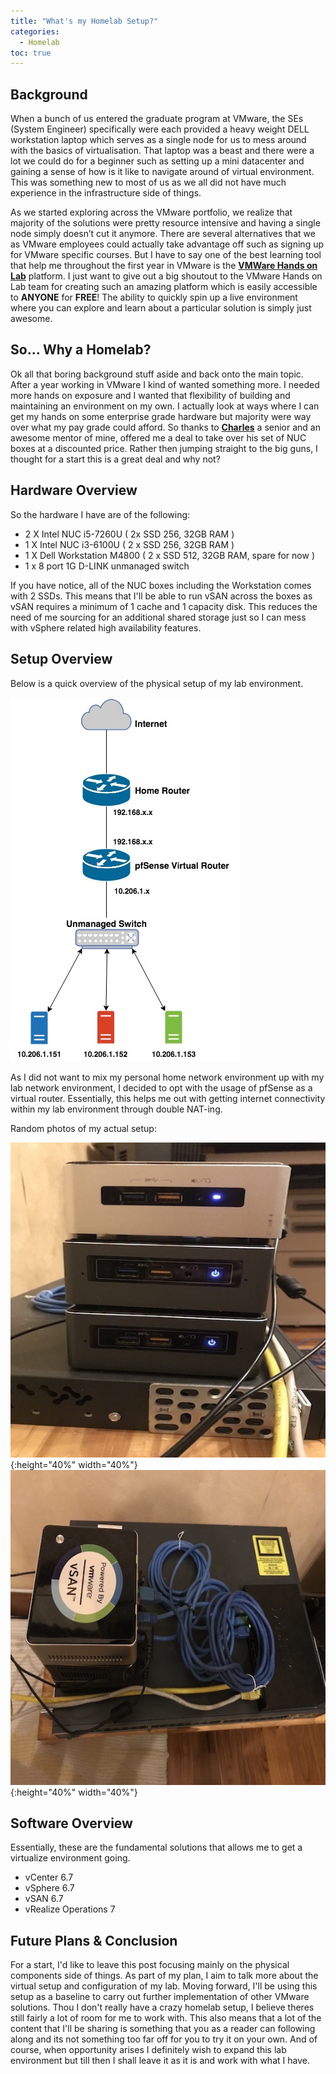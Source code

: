 ```yaml
---
title: "What's my Homelab Setup?"
categories: 
  - Homelab
toc: true
---
```


## Background
When a bunch of us entered the graduate program at VMware, the SEs (System Engineer) specifically were each provided a heavy weight DELL workstation laptop which serves as a single node for us to mess around with the basics of virtualisation. That laptop was a beast and there were a lot we could do for a beginner such as setting up a mini datacenter and gaining a sense of how is it like to navigate around of virtual environment. This was something new to most of us as we all did not have much experience in the infrastructure side of things.

As we started exploring across the VMware portfolio, we realize that majority of the solutions were pretty resource intensive and having a single node simply doesn’t cut it anymore. There are several alternatives that we as VMware employees could actually take advantage off such as signing up for VMware specific courses. But I have to say one of the best learning tool that help me throughout the first year in VMware is the  **[VMWare Hands on Lab](https://labs.hol.vmware.com)** platform. I just want to give out a big shoutout to the VMware Hands on Lab team for creating such an amazing platform which is easily accessible to **ANYONE** for **FREE**! The ability to quickly spin up a live environment where you can explore and learn about a particular solution is simply just awesome.

## So… Why a Homelab?
Ok all that boring background stuff aside and back onto the main topic. After a year working in VMware I kind of wanted something more. I needed more hands on exposure and I wanted that flexibility of building and maintaining an environment on my own. I actually look at ways where I can get my hands on some enterprise grade hardware but majority were way over what my pay grade could afford. So thanks to **[Charles](https://www.thinkcharles.net/ )** a senior and an awesome mentor of mine, offered me a deal to take over his set of NUC boxes at a discounted price. Rather then jumping straight to the big guns, I thought for a start this is a great deal and why not?

## Hardware Overview
So the hardware I have are of the following:
* 2 X Intel NUC i5-7260U ( 2x SSD 256, 32GB RAM )
* 1 X Intel NUC i3-6100U ( 2 x SSD 256, 32GB RAM )
* 1 X Dell Workstation M4800 ( 2 x SSD 512, 32GB RAM, spare for now )
* 1 x 8 port 1G D-LINK unmanaged switch

If you have notice, all of the NUC boxes including the Workstation comes with 2 SSDs. This means that I'll be able to run vSAN across the boxes as vSAN requires a minimum of 1 cache and 1 capacity disk. This reduces the need of me sourcing for an additional shared storage just so I can mess with vSphere related high availability features.

## Setup Overview
Below is a quick overview of the physical setup of my lab environment.

![Homelab Overview](/assets/images/homelab/Homelab.jpg "Homelab Overview")

As I did not want to mix my personal home network environment up with my lab network environment, I decided to opt with the usage of pfSense as a virtual router. Essentially, this helps me out with getting internet connectivity within my lab environment through double NAT-ing.

Random photos of my actual setup:

![Homelab Physical 1](/assets/images/homelab/PhysicalSetup1.JPG "Homelab Physical 1"){:height="40%" width="40%"}
![Homelab Physical 2](/assets/images/homelab/PhysicalSetup2.JPG "Homelab Physical 2"){:height="40%" width="40%"}

## Software Overview
Essentially, these are the fundamental solutions that allows me to get a virtualize environment going.
* vCenter 6.7
* vSphere 6.7
* vSAN 6.7
* vRealize Operations 7

## Future Plans & Conclusion
For a start, I'd like to leave this post focusing mainly on the physical components side of things. As part of my plan, I aim to talk more about the virtual setup and configuration of my lab. Moving forward, I'll be using this setup as a baseline to carry out further implementation of other VMware solutions. Thou I don't really have a crazy homelab setup, I believe theres still fairly a lot of room for me to work with. This also means that a lot of the content that I'll be sharing is something that you as a reader can following along and its not something too far off for you to try it on your own. And of course, when opportunity arises I definitely wish to expand this lab environment but till then I shall leave it as it is and work with what I have.